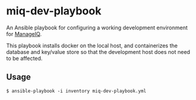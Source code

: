 # miq-dev-playbook

An Ansible playbook for configuring a working development environment for [ManageIQ](http://manageiq.org/).

This playbook installs docker on the local host, and containerizes the database and key/value store so that the development host does not need to be affected.

## Usage
```
$ ansible-playbook -i inventory miq-dev-playbook.yml
```
